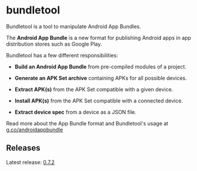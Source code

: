 # bundletool

Bundletool is a tool to manipulate Android App Bundles.

The **Android App Bundle** is a new format for publishing Android apps in app
distribution stores such as Google Play.

Bundletool has a few different responsibilities:

*   **Build an Android App Bundle** from pre-compiled modules of a project.

*   **Generate an APK Set archive** containing APKs for all possible devices.

*   **Extract APK(s)** from the APK Set compatible with a given device.

*   **Install APK(s)** from the APK Set compatible with a connected device.

*   **Extract device spec** from a device as a JSON file.


Read more about the App Bundle format and Bundletool's usage at
[g.co/androidappbundle](https://g.co/androidappbundle)


## Releases

Latest release: [0.7.2](https://github.com/google/bundletool/releases)
